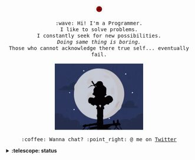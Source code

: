<p align="center">
  <img src="https://github.com/jassim-jasmin/jassim-jasmin/blob/master/gif/sharingan.gif" width="27px">
  <br><br>
  <samp>
    :wave: Hi! I'm a Programmer.
    <br>I like to solve problems.
    <br>I constantly seek for new possibilities.
      <br><em>Doing same thing is boring.</em>
    <br>Those who cannot acknowledge there true self... eventually fail.<br><br>
    <img src="https://github.com/jassim-jasmin/jassim-jasmin/blob/master/gif/red_white_moon.gif" width="240px" align="center">
    <br><br>:coffee: Wanna chat? :point_right: @ me on <a href="https://twitter.com/jassim_jasmin">Twitter</a>
  </samp>
</p>

<details>
  <summary><b>:telescope: status</b></summary>
   🔭 I’m currently working on NLP<br>
   🔭 I’m currently working on unit testing<br>
   🌱 I’m currently learning ML
</details>

<!--
**jassim-jasmin/jassim-jasmin** is a ✨ _special_ ✨ repository because its `README.md` (this file) appears on your GitHub profile.

Here are some ideas to get you started:

- 🔭 I’m currently working on ...
- 🌱 I’m currently learning ...
- 👯 I’m looking to collaborate on ...
- 🤔 I’m looking for help with ...
- 💬 Ask me about ...
- 📫 How to reach me: ...
- 😄 Pronouns: ...
- ⚡ Fun fact: ...
-->
